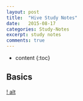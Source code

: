 ```yaml
---
layout: post
title:  "Hive Study Notes"
date:   2015-08-17
categories: Study-Notes
excerpt: study notes
comments: true
---
```


* content
{:toc}

## Basics

[! alt](https://cloud.githubusercontent.com/assets/5607138/9312488/cb110b20-44d1-11e5-99be-3cbc121210a8.png)

